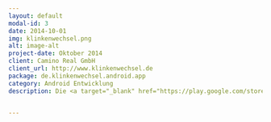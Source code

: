 ```yaml
---
layout: default
modal-id: 3
date: 2014-10-01
img: klinkenwechsel.png
alt: image-alt
project-date: Oktober 2014
client: Camino Real GmbH
client_url: http://www.klinkenwechsel.de
package: de.klinkenwechsel.android.app
category: Android Entwicklung
description: Die <a target="_blank" href="https://play.google.com/store/apps/details?id=de.klinkenwechsel.android.app">Klinkenwechsel</a> ist für Vermieter und Wohnungssuchende gedacht um Wohnungsbesichtigungstermine miteinander auszumachen. Dabei können Vermieter Immobilien mit Fotos, der Adresse und Terminen einstellen. Wohnungssuchende können sich mit ihrem Profil um Besichtigungstermine bewerben. 


---
```

